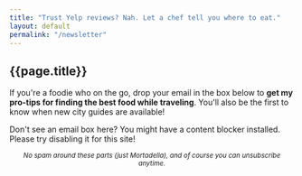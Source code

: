 ```yaml
---
title: "Trust Yelp reviews? Nah. Let a chef tell you where to eat."
layout: default
permalink: "/newsletter"
---
```


<h2>{{page.title}}</h2>

If you're a foodie who on the go, drop your email in the box below to <strong>get my pro-tips for finding the best food while traveling</strong>. You'll also be the first to know when new city guides are available!

<div class="rm-area-newsletter">Don't see an email box here? You might have a content blocker installed. Please try disabling it for this site!</div>

<p style="text-align:center;"><small><em>No spam around these parts (just Mortadella), and of course you can unsubscribe anytime.</em></small></p>

<style type="text/css">
  .rm-inline .rm-main[data-v-9969fc36] {
    padding: 0 0 20px 0 !important;
  }
</style>